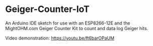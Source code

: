 # Geiger-Counter-IoT
An Arduino IDE sketch for use with an ESP8266-12E and the MightOHM.com Geiger Counter Kit to count and data log Geiger hits.

Video demonstration: https://youtu.be/ft6barOPaUM

